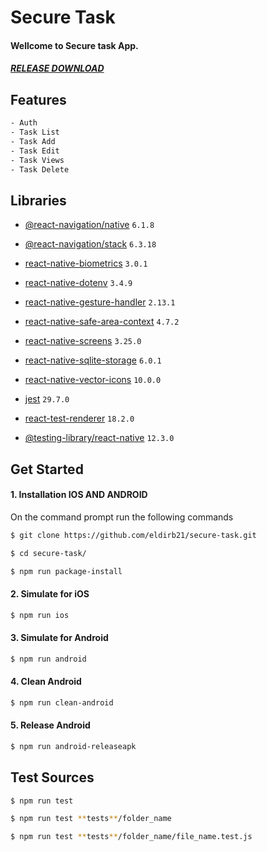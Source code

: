 # Secure Task

#### Wellcome to Secure task App.

##### [RELEASE DOWNLOAD](https://github.com/eldirb21/secure-task/releases)

## Features

```sh
- Auth
- Task List
- Task Add
- Task Edit
- Task Views
- Task Delete
```

## Libraries

- [@react-navigation/native](https://github.com/react-navigation/react-navigation) `6.1.8`
- [@react-navigation/stack](https://github.com/react-navigation/react-navigation) `6.3.18`
- [react-native-biometrics](https://github.com/SelfLender/react-native-biometrics) `3.0.1`
- [react-native-dotenv](https://github.com/goatandsheep/react-native-dotenv) `3.4.9`
- [react-native-gesture-handler](https://github.com/software-mansion/react-native-gesture-handler) `2.13.1`
- [react-native-safe-area-context](https://github.com/th3rdwave/react-native-safe-area-context) `4.7.2`
- [react-native-screens](https://github.com/software-mansion/react-native-screens) `3.25.0`
- [react-native-sqlite-storage](https://github.com/andpor/react-native-sqlite-storage) `6.0.1`
- [react-native-vector-icons](https://github.com/oblador/react-native-vector-icons) `10.0.0`

- [jest](https://jestjs.io/) `29.7.0`
- [react-test-renderer](https://jestjs.io/docs/tutorial-react) `18.2.0`
- [@testing-library/react-native](https://testing-library.com/) `12.3.0`

## Get Started

#### 1. Installation IOS AND ANDROID

On the command prompt run the following commands

```sh
$ git clone https://github.com/eldirb21/secure-task.git

$ cd secure-task/

$ npm run package-install
```

#### 2. Simulate for iOS

```sh
$ npm run ios
```

#### 3. Simulate for Android

```sh
$ npm run android
```

#### 4. Clean Android

```sh
$ npm run clean-android
```

#### 5. Release Android

```sh
$ npm run android-releaseapk
```

## Test Sources

```sh
$ npm run test

$ npm run test **tests**/folder_name

$ npm run test **tests**/folder_name/file_name.test.js
```
